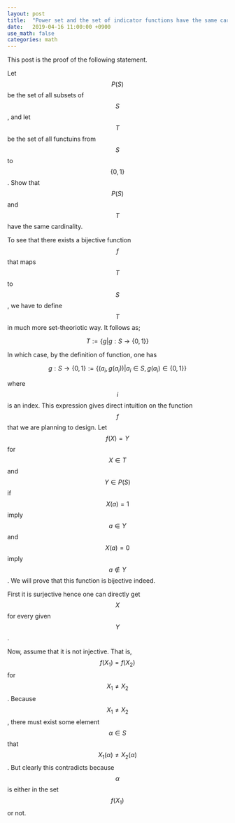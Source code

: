 ```yaml
---
layout: post
title:  "Power set and the set of indicator functions have the same cardinality"
date:   2019-04-16 11:00:00 +0900
use_math: false
categories: math
---
```

This post is the proof of the following statement.

Let $$P(S)$$ be the set of all subsets of $$S$$, and let $$T$$ be the
set of all functuins from $$S$$ to $$\{0,1\}$$. Show that $$P(S)$$ and
$$T$$ have the same cardinality.

To see that there exists a bijective function $$f$$ that maps $$T$$
to $$S$$, we have to define $$T$$ in much more set-theoriotic way. It
follows as;

$$T:=\{g|g:S\rightarrow\{0,1\}\}$$

In which case, by the definition of function, one has

$$g:S\rightarrow\{0,1\}:=\{(a_{i},g(a_{i}))|a_{i}\in S,g(a_{i})\in\{0,1\}\}$$

where $$i$$ is an index. This expression gives direct intuition on
the function $$f$$that we are planning to design. Let $$f(X)=Y$$ for $$X\in T$$ and $$Y\in P(S)$$ if $$X(a)=1$$ imply $$a\in Y$$
and $$X(a)=0$$ imply $$a\notin Y$$. We will prove that this function is bijective indeed.

First it is surjective hence one can directly get $$X$$ for every given
$$Y$$.

Now, assume that it is not injective. That is, $$f(X_{1})=f(X_{2})$$
for $$X_{1}\neq X_{2}$$. Because $$X_{1}\neq X_{2}$$, there must exist
some element $$\alpha\in S$$ that $$X_{1}(\alpha)\neq X_{2}(\alpha)$$.
But clearly this contradicts because $$\alpha$$ is either in the set
$$f(X_{1})$$ or not.
